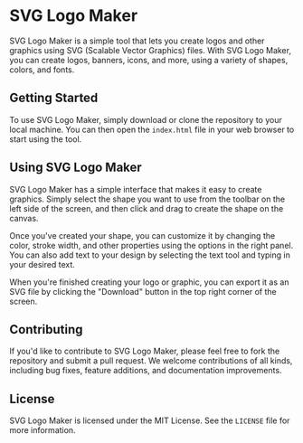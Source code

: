 # SVG Logo Maker

SVG Logo Maker is a simple tool that lets you create logos and other graphics using SVG (Scalable Vector Graphics) files. With SVG Logo Maker, you can create logos, banners, icons, and more, using a variety of shapes, colors, and fonts.

## Getting Started

To use SVG Logo Maker, simply download or clone the repository to your local machine. You can then open the `index.html` file in your web browser to start using the tool.

## Using SVG Logo Maker

SVG Logo Maker has a simple interface that makes it easy to create graphics. Simply select the shape you want to use from the toolbar on the left side of the screen, and then click and drag to create the shape on the canvas.

Once you've created your shape, you can customize it by changing the color, stroke width, and other properties using the options in the right panel. You can also add text to your design by selecting the text tool and typing in your desired text.

When you're finished creating your logo or graphic, you can export it as an SVG file by clicking the "Download" button in the top right corner of the screen.

## Contributing

If you'd like to contribute to SVG Logo Maker, please feel free to fork the repository and submit a pull request. We welcome contributions of all kinds, including bug fixes, feature additions, and documentation improvements.

## License

SVG Logo Maker is licensed under the MIT License. See the `LICENSE` file for more information.